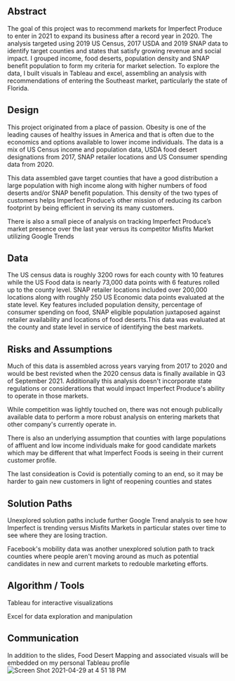 
## Abstract

The goal of this project was to recommend markets for Imperfect Produce to enter in 2021 to expand its business after a record year in 2020.  The analysis targeted using 2019 US Census, 2017 USDA and 2019 SNAP data to identify target counties and states that satisfy growing revenue and social impact.  I grouped income, food deserts, population density and SNAP benefit population to form my criteria for market selection. To explore the data, I built visuals in Tableau and excel, assembling an analysis with recommendations of entering the Southeast market, particularly the state of Florida. 

## Design

This project originated from a place of passion.  Obesity is one of the leading causes of healthy issues in America and that is often due to the economics and options available to lower income individuals.  The data is a mix of US Census income and population data, USDA food desert designations from 2017, SNAP retailer locations and US Consumer spending data from 2020. 

This data assembled gave target counties that have a good distribution a large population with high income along with higher numbers of food deserts and/or SNAP benefit population.  This density of the two types of customers helps Imperfect Produce’s other mission of reducing its carbon footprint by being efficient in serving its many customers. 

There is also a small piece of analysis on tracking Imperfect Produce’s market presence over the last year versus its competitor Misfits Market utilizing Google Trends

## Data

The US census data is roughly 3200 rows for each county with 10 features while the US Food data is nearly 73,000 data points with 6 features rolled up to the county level.  SNAP retailer locations included over 200,000 locations along with roughly 250 US Economic data points evaluated at the state level.  Key features included population density, percentage of consumer spending on food, SNAP eligible population juxtaposed against retailer availability and locations of food deserts.This data was evaluated at the county and state level in service of identifying the best markets.

## Risks and Assumptions

Much of this data is assembled across years varying from 2017 to 2020 and would be best revisted when the 2020 census data is finally available in Q3 of September 2021.  Additionally this analysis doesn't incorporate state regulations or considerations that would impact Imperfect Produce's ability to operate in those markets.

While competition was lightly touched on, there was not enough publically available data to perform a more robust analysis on entering markets that other company's currently operate in.

There is also an underlying assumption that counties with large populations of affluent and low income individuals make for good candidate markets which may be different that what Imperfect Foods is seeing in their current customer profile. 

The last consideation is Covid is potentially coming to an end, so it may be harder to gain new customers in light of reopening counties and states

## Solution Paths

Unexplored solution paths include further Google Trend analysis to see how Imperfect is trending versus Misfits Markets in particular states over time to see where they are losing traction. 

Facebook's mobility data was another unexplored solution path to track counties where people aren't moving around as much as potential candidates in new and current markets to redouble marketing efforts. 


## Algorithm / Tools

Tableau for interactive visualizations

Excel for data exploration and manipulation

## Communication

In addition to the slides, Food Desert Mapping and associated visuals will be embedded on my personal Tableau profile
![Screen Shot 2021-04-29 at 4 51 18 PM](https://user-images.githubusercontent.com/19785958/116622994-30990080-a90b-11eb-8bf3-04fab6bbd357.png)
